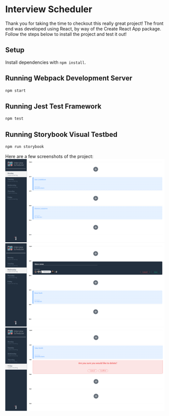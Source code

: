 # Interview Scheduler

Thank you for taking the time to checkout this really great project! The front end was developed using React, by way of the Create React App package. Follow the steps below to install the project and test it out!

## Setup

Install dependencies with `npm install`.

## Running Webpack Development Server

```sh
npm start
```

## Running Jest Test Framework

```sh
npm test
```

## Running Storybook Visual Testbed

```sh
npm run storybook
```
Here are a few screenshots of the project:
![The app showing two booked appointments and open spots to add more appointments.](https://github.com/DLindeblom/scheduler/blob/master/docs/booked-appointments.png?raw=true)
![The app showing how the interview submission form looks.](https://github.com/DLindeblom/scheduler/blob/master/docs/booking-form.png?raw=true)
![The app showing the prompt when you want to delete an appointment.](https://github.com/DLindeblom/scheduler/blob/master/docs/deleting-appointment.png?raw=true)
